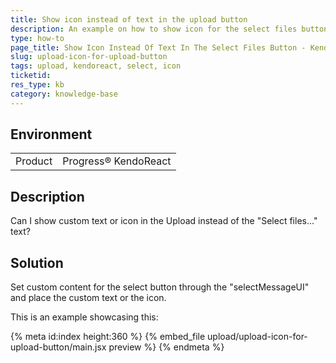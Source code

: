 ```yaml
---
title: Show icon instead of text in the upload button 
description: An example on how to show icon for the select files button in the Upload component
type: how-to
page_title: Show Icon Instead Of Text In The Select Files Button - KendoReact Upload
slug: upload-icon-for-upload-button
tags: upload, kendoreact, select, icon
ticketid: 
res_type: kb
category: knowledge-base
---
```


## Environment

<table>
	<tbody>
		<tr>
			<td>Product</td>
			<td>Progress® KendoReact</td>
		</tr>
	</tbody>
</table>


## Description

Can I show custom text or icon in the Upload instead of the "Select files..." text?

## Solution

Set custom content for the select button through the "selectMessageUI" and place the custom text or the icon.

This is an example showcasing this:

{% meta id:index height:360 %}
{% embed_file upload/upload-icon-for-upload-button/main.jsx preview %}
{% endmeta %}
